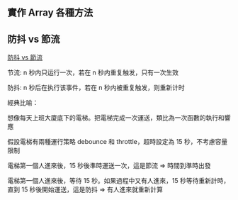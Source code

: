 ## 實作 Array 各種方法

## 防抖 vs 節流

[防抖 vs 節流](https://vue3js.cn/interview/JavaScript/debounce_throttle.html#%E4%BA%8C%E3%80%81%E5%8C%BA%E5%88%AB)

节流: n 秒内只运行一次，若在 n 秒内重复触发，只有一次生效

防抖: n 秒后在执行该事件，若在 n 秒内被重复触发，则重新计时

經典比喻：

想像每天上班大廈底下的電梯。把電梯完成一次運送，類比為一次函數的執行和響應

假設電梯有兩種運行策略 debounce 和 throttle，超時設定為 15 秒，不考慮容量限制

電梯第一個人進來後，15 秒後準時運送一次，這是節流 => 時間到準時出發

電梯第一個人進來後，等待 15 秒。如果過程中又有人進來，15 秒等待重新計時，直到 15 秒後開始運送，這是防抖 => 有人進來就重新計算
